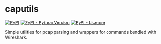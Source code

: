 # caputils

[![PyPI](https://img.shields.io/pypi/v/caputils)](https://pypi.org/project/caputils/)
[![PyPI - Python Version](https://img.shields.io/pypi/pyversions/caputils)](https://pypi.org/project/caputils/)
[![PyPI - License](https://img.shields.io/pypi/l/caputils)](https://pypi.org/project/caputils/)

Simple utilities for pcap parsing and wrappers for commands bundled with Wireshark.

